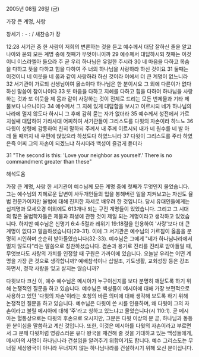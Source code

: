 2005년 08월 26일 (금)

가장 큰 계명, 사랑



창세기 : - : / 새찬송가  장


12:28 서기관 중 한 사람이 저희의 변론하는 것을 듣고 예수께서 대답 잘하신 줄을 알고 나아와 묻되 모든 계명 중에 첫째가 무엇이니이까 29 예수께서 대답하시되 첫째는 이것이니 이스라엘아 들으라 주 곧 우리 하나님은 유일한 주시라 30 네 마음을 다하고 목숨을 다하고 뜻을 다하고 힘을 다하여 주 너의 하나님을 사랑하라 하신 것이요 31 둘째는 이것이니 네 이웃을 네 몸과 같이 사랑하라 하신 것이라 이에서 더 큰 계명이 없느니라 32 서기관이 가로되 선생님이여 옳소이다 하나님은 한 분이시요 그 외에 다른이가 없다 하신 말씀이 참이니이다 33 또 마음을 다하고 지혜를 다하고 힘을 다하여 하나님을 사랑하는 것과 또 이웃을 제 몸과 같이 사랑하는 것이 전체로 드리는 모든 번제물과 기타 제물보다 나으니이다 34 예수께서 그 지혜 있게 대답함을 보시고 이르시되 네가 하나님의 나라에 멀지 않도다 하시니 그 후에 감히 묻는 자가 없더라 35 예수께서 성전에서 가르치실쌔 대답하여 가라사대 어찌하여 서기관들이 그리스도를 다윗의 자손이라 하느뇨 36 다윗이 성령에 감동하여 친히 말하되 주께서 내 주께 이르시되 내가 네 원수를 네 발 아래 둘 때까지 내 우편에 앉았으라 하셨도다 하였느니라 37 다윗이 그리스도를 주라 하였은즉 어찌 그의 자손이 되겠느냐 하시더라 백성이 즐겁게 듣더라

31 "The second is this: 'Love your neighbor as yourself.' There is no commandment greater than these"

해석도움





가장 큰 계명, 사랑
한 서기관이 예수님께 모든 계명 중에 첫째가 무엇인지 물었습니다. 그는 예수님의 지혜로운 답변이 사두개인들의 입을 봉해버린 일을 지켜보고는 자신도 율법 전문가이지만 율법에 대해 진지한 자세로 배우려 한 것입니다. 당시 유대인들에게는 십계명과 모세오경 이외에도 613개나 되는 구전 계명들이 있었습니다. 그리고 그 시대의 많은 율법학자들은 제물과 희생에 관한 것이 제일 되는 계명이라고 생각하고 있었습니다. 하지만 예수님은 신명기 6:4-5절과 레위기 19:18절을 인용하여 '사랑'보다 더 큰 계명이 없다고 말씀하셨습니다(29-31). 이에 그 서기관은 예수님의 가르침이 옳음을 분명히 시인하며 순순히 받아들였습니다(32-33). 예수님은 그에게 "네가 하나님나라에서 멀지 않도다"라는 말씀으로 칭찬하셨습니다. 겸손과 용기로 진리를 진리로 받아들일 때, 무엇보다도 사랑의 가치를 인정할 때 구원은 가까이에 있습니다. 오늘날 우리는 어떤 계명을 가장 큰 것으로 생각합니까? 예배참석이나 십일조, 기도생활, 교회성장 등은 강조하면서, 정작 사랑을 잊고 살지는 않습니까?

다윗보다 크신 이, 예수
예수님은 메시아가 누구이신지를 보다 분명히 깨닫도록 하기 위해 논쟁적인 질문을 하고 있습니다. 예수님은 백성들이 메시아에 대해 가장 보편적으로 사용하고 있던 '다윗의 자손'이라는 호칭의 바른 의미에 대해 생각해 보도록 하기 위해 논쟁적인 질문을 하고 있습니다. 예수님은 다윗이 쓴 시를 인용하며, 왜 다윗이 그의 자손이라고 불릴 메시아에 대해 '주'라고 칭하고 있느냐고 물었습니다(시 110:1). 곧 메시아는 혈통상으로는 다윗의 후손으로 오시지만, 그분은 다윗 이상의 분 곧, 하나님과 동등한 분이심을 말씀하고 계신 것입니다. 또한, 이것은 메시아를 다윗의 자손이라고 부르면서 그 분께 다윗처럼 영광스러운 유다 왕국을 재건해 줄 것을 기대하고 있는 백성들에게, 메시아의 사명이 하나님나라 건설임을 알려주기 위함이기도 합니다. 예수 그리스도는 무너질 세상왕국이 아니라 무너지지 않는 하나님나라를 건설하시기 위해 오신 분이십니다.